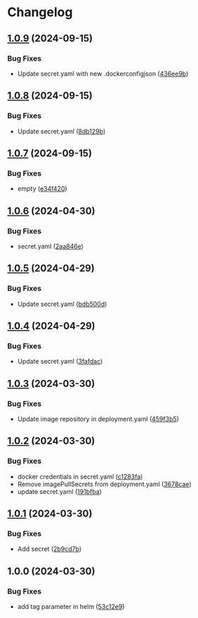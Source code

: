 # Changelog

## [1.0.9](https://github.com/chanyou0311/imagepullsecret-patcher/compare/imagepullsecret-patcher-v1.0.8...imagepullsecret-patcher-v1.0.9) (2024-09-15)


### Bug Fixes

* Update secret.yaml with new .dockerconfigjson ([436ee9b](https://github.com/chanyou0311/imagepullsecret-patcher/commit/436ee9bb144bb0f5927f6a55118d9c0d2e94916c))

## [1.0.8](https://github.com/chanyou0311/imagepullsecret-patcher/compare/imagepullsecret-patcher-v1.0.7...imagepullsecret-patcher-v1.0.8) (2024-09-15)


### Bug Fixes

* Update secret.yaml ([8db129b](https://github.com/chanyou0311/imagepullsecret-patcher/commit/8db129b9e504dc31568c08abf804c7bf54bb8957))

## [1.0.7](https://github.com/chanyou0311/imagepullsecret-patcher/compare/imagepullsecret-patcher-v1.0.6...imagepullsecret-patcher-v1.0.7) (2024-09-15)


### Bug Fixes

* empty ([e34f420](https://github.com/chanyou0311/imagepullsecret-patcher/commit/e34f420aaa16b7b97a4468edb495cbacb07e2bf0))

## [1.0.6](https://github.com/chanyou0311/imagepullsecret-patcher/compare/imagepullsecret-patcher-v1.0.5...imagepullsecret-patcher-v1.0.6) (2024-04-30)


### Bug Fixes

* secret.yaml ([2aa846e](https://github.com/chanyou0311/imagepullsecret-patcher/commit/2aa846e8351dbd6cea3c5d6d89acd3769a012b24))

## [1.0.5](https://github.com/chanyou0311/imagepullsecret-patcher/compare/imagepullsecret-patcher-v1.0.4...imagepullsecret-patcher-v1.0.5) (2024-04-29)


### Bug Fixes

* Update secret.yaml ([bdb500d](https://github.com/chanyou0311/imagepullsecret-patcher/commit/bdb500d69687d119c2b6b8c911b9b11dfd43adef))

## [1.0.4](https://github.com/chanyou0311/imagepullsecret-patcher/compare/imagepullsecret-patcher-v1.0.3...imagepullsecret-patcher-v1.0.4) (2024-04-29)


### Bug Fixes

* Update secret.yaml ([3fafdac](https://github.com/chanyou0311/imagepullsecret-patcher/commit/3fafdacb16b0f2f32bd9b7ab4996064b5d684af3))

## [1.0.3](https://github.com/chanyou0311/imagepullsecret-patcher/compare/imagepullsecret-patcher-v1.0.2...imagepullsecret-patcher-v1.0.3) (2024-03-30)


### Bug Fixes

* Update image repository in deployment.yaml ([459f3b5](https://github.com/chanyou0311/imagepullsecret-patcher/commit/459f3b5273a95d83ded148ec4e6e0804467d2655))

## [1.0.2](https://github.com/chanyou0311/imagepullsecret-patcher/compare/imagepullsecret-patcher-v1.0.1...imagepullsecret-patcher-v1.0.2) (2024-03-30)


### Bug Fixes

* docker credentials in secret.yaml ([c1283fa](https://github.com/chanyou0311/imagepullsecret-patcher/commit/c1283fa73f0634426f05fb9f13a85db6394eac02))
* Remove imagePullSecrets from deployment.yaml ([3678cae](https://github.com/chanyou0311/imagepullsecret-patcher/commit/3678cae858b3dea7536a4fce138e6f7cbfcb888c))
* update secret.yaml ([191bfba](https://github.com/chanyou0311/imagepullsecret-patcher/commit/191bfbae881e34fdca744bb2bcb7bc356dee5e60))

## [1.0.1](https://github.com/chanyou0311/imagepullsecret-patcher/compare/imagepullsecret-patcher-v1.0.0...imagepullsecret-patcher-v1.0.1) (2024-03-30)


### Bug Fixes

* Add secret ([2b9cd7b](https://github.com/chanyou0311/imagepullsecret-patcher/commit/2b9cd7b99020bbfae2cebde39241264e81d585e9))

## 1.0.0 (2024-03-30)


### Bug Fixes

* add tag parameter in helm ([53c12e9](https://github.com/chanyou0311/imagepullsecret-patcher/commit/53c12e90e404703158d9e1a501be05e83bf7ac3a))
